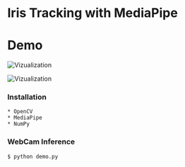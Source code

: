 # Iris Tracking with MediaPipe


# Demo
![Vizualization](https://github.com/Shohruh72/IRIS-Tracking/blob/main/demo/1.gif)

![Vizualization](https://github.com/Shohruh72/IRIS-Tracking/blob/main/demo/2.gif)


### Installation
```
* OpenCV
* MediaPipe
* NumPy
```


### WebCam Inference
```bash
$ python demo.py
```
